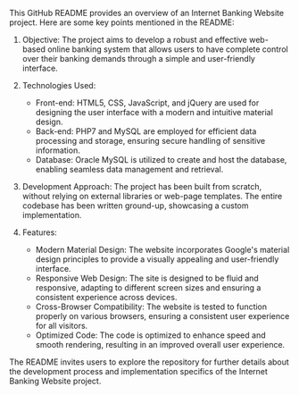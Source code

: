 This GitHub README provides an overview of an Internet Banking Website project. Here are some key points mentioned in the README:

1. Objective: The project aims to develop a robust and effective web-based online banking system that allows users to have complete control over their banking demands through a simple and user-friendly interface.

2. Technologies Used:
   - Front-end: HTML5, CSS, JavaScript, and jQuery are used for designing the user interface with a modern and intuitive material design.
   - Back-end: PHP7 and MySQL are employed for efficient data processing and storage, ensuring secure handling of sensitive information.
   - Database: Oracle MySQL is utilized to create and host the database, enabling seamless data management and retrieval.

3. Development Approach: The project has been built from scratch, without relying on external libraries or web-page templates. The entire codebase has been written ground-up, showcasing a custom implementation.

4. Features:
   - Modern Material Design: The website incorporates Google's material design principles to provide a visually appealing and user-friendly interface.
   - Responsive Web Design: The site is designed to be fluid and responsive, adapting to different screen sizes and ensuring a consistent experience across devices.
   - Cross-Browser Compatibility: The website is tested to function properly on various browsers, ensuring a consistent user experience for all visitors.
   - Optimized Code: The code is optimized to enhance speed and smooth rendering, resulting in an improved overall user experience.

The README invites users to explore the repository for further details about the development process and implementation specifics of the Internet Banking Website project.
